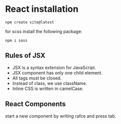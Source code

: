# React installation

```npm create vite@latest```

for scss install the following package:
    
```npm i sass```


## Rules of JSX

* JSX is a syntax extension for JavaScript.
* JSX component has only one child element. 
* All tags must be closed.
* Instead of class, we use className.
* Inline CSS is written in camelCase.

## React Components
start a new component by writing rafce and press tab.